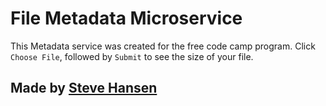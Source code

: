 File Metadata Microservice
=========================

This Metadata service was created for the free code camp program.  Click `Choose File`, followed by `Submit` to see the size of your file.




Made by [Steve Hansen](https://www.freecodecamp.org/stevebhansen)
-------------------

